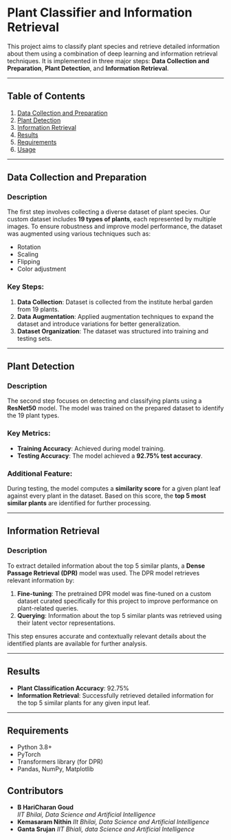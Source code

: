 # Plant Classifier and Information Retrieval

This project aims to classify plant species and retrieve detailed information about them using a combination of deep learning and information retrieval techniques. It is implemented in three major steps: **Data Collection and Preparation**, **Plant Detection**, and **Information Retrieval**.

---

## Table of Contents
1. [Data Collection and Preparation](#data-collection-and-preparation)
2. [Plant Detection](#plant-detection)
3. [Information Retrieval](#information-retrieval)
4. [Results](#results)
5. [Requirements](#requirements)
6. [Usage](#usage)

---

## Data Collection and Preparation

### Description
The first step involves collecting a diverse dataset of plant species. Our custom dataset includes **19 types of plants**, each represented by multiple images. To ensure robustness and improve model performance, the dataset was augmented using various techniques such as:
- Rotation
- Scaling
- Flipping
- Color adjustment

### Key Steps:
1. **Data Collection**: Dataset is collected from the institute herbal garden from 19 plants.
2. **Data Augmentation**: Applied augmentation techniques to expand the dataset and introduce variations for better generalization.
3. **Dataset Organization**: The dataset was structured into training and testing sets.

---

## Plant Detection

### Description
The second step focuses on detecting and classifying plants using a **ResNet50** model. The model was trained on the prepared dataset to identify the 19 plant types.

### Key Metrics:
- **Training Accuracy**: Achieved during model training.
- **Testing Accuracy**: The model achieved a **92.75% test accuracy**.

### Additional Feature:
During testing, the model computes a **similarity score** for a given plant leaf against every plant in the dataset. Based on this score, the **top 5 most similar plants** are identified for further processing.

---

## Information Retrieval

### Description
To extract detailed information about the top 5 similar plants, a **Dense Passage Retrieval (DPR)** model was used. The DPR model retrieves relevant information by:
1. **Fine-tuning**: The pretrained DPR model was fine-tuned on a custom dataset curated specifically for this project to improve performance on plant-related queries.
2. **Querying**: Information about the top 5 similar plants was retrieved using their latent vector representations.

This step ensures accurate and contextually relevant details about the identified plants are available for further analysis.

---

## Results

- **Plant Classification Accuracy**: 92.75%
- **Information Retrieval**: Successfully retrieved detailed information for the top 5 similar plants for any given input leaf.

---

## Requirements

- Python 3.8+
- PyTorch
- Transformers library (for DPR)
- Pandas, NumPy, Matplotlib


## Contributors

- **B HariCharan Goud**  
  *IIT Bhilai, Data Science and Artificial Intelligence*
- **Kemasaram Nithin**
   *IIt Bhilai, Data Science and Artificial Intelligence*
- **Ganta Srujan**
    *IIT Bhiali, data Science and Artificial Intelligence*

